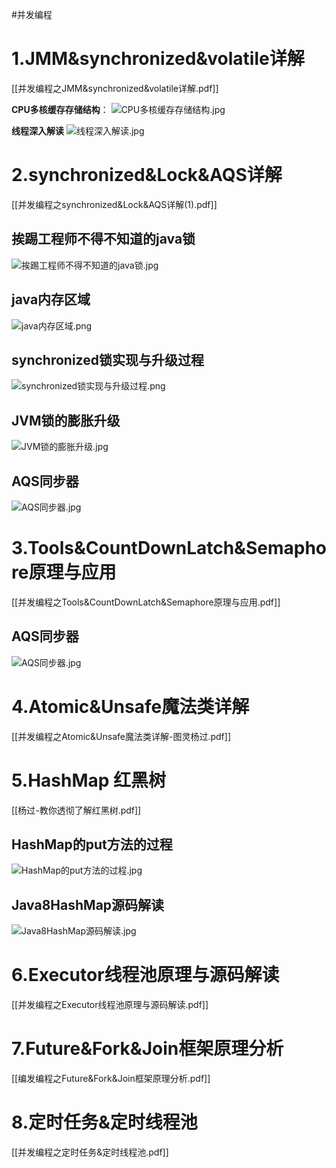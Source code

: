 #并发编程

# 1.JMM&synchronized&volatile详解
[[并发编程之JMM&synchronized&volatile详解.pdf]]

**CPU多核缓存存储结构**：
![CPU多核缓存存储结构.jpg](https://cdn.nlark.com/yuque/0/2021/jpeg/663445/1617664025554-bab6a350-2544-4b0d-97b7-34697376017a.jpeg#averageHue=%23f6f5ec&height=1024&id=HgmSt&originHeight=1024&originWidth=1765&originalType=binary&ratio=1&rotation=0&showTitle=false&size=71174&status=done&style=none&title=&width=1765)

**线程深入解读**
![线程深入解读.jpg](https://cdn.nlark.com/yuque/0/2021/jpeg/663445/1617664091796-e3a000b7-f752-4181-a0a0-84a5c8260e45.jpeg#averageHue=%23f9f9f9&height=1022&id=nX8eH&originHeight=1022&originWidth=1453&originalType=binary&ratio=1&rotation=0&showTitle=false&size=48053&status=done&style=none&title=&width=1453)







# 2.synchronized&Lock&AQS详解
[[并发编程之synchronized&Lock&AQS详解(1).pdf]]
## 挨踢工程师不得不知道的java锁
![挨踢工程师不得不知道的java锁.jpg](https://cdn.nlark.com/yuque/0/2021/jpeg/663445/1617667409336-8e47ec1b-91cd-4152-8452-f5867dd5d515.jpeg#averageHue=%23f1f1f1&height=1023&id=p38tv&originHeight=1023&originWidth=2017&originalType=binary&ratio=1&rotation=0&showTitle=false&size=221248&status=done&style=none&title=&width=2017)

## java内存区域
![java内存区域.png](https://cdn.nlark.com/yuque/0/2021/png/663445/1617668217012-00e9f30a-6b4c-49b7-8e2e-f2d1a61c0757.png#averageHue=%23f8f7f6&height=1333&id=STEbo&originHeight=1333&originWidth=1805&originalType=binary&ratio=1&rotation=0&showTitle=false&size=135849&status=done&style=none&title=&width=1805)

## synchronized锁实现与升级过程
![synchronized锁实现与升级过程.png](https://cdn.nlark.com/yuque/0/2021/png/663445/1617668266258-d96b79a6-6307-4041-91f3-bbb8256d1d0f.png#averageHue=%23faf8f6&height=1807&id=URg7b&originHeight=1807&originWidth=3867&originalType=binary&ratio=1&rotation=0&showTitle=false&size=1259039&status=done&style=none&title=&width=3867)


## JVM锁的膨胀升级
![JVM锁的膨胀升级.jpg](https://cdn.nlark.com/yuque/0/2021/jpeg/663445/1617668299242-2e0f406e-9c30-4dc5-9c38-ea7e097b20f2.jpeg#averageHue=%23fafafa&height=3273&id=Qofs6&originHeight=3273&originWidth=2801&originalType=binary&ratio=1&rotation=0&showTitle=false&size=446550&status=done&style=none&title=&width=2801)

## AQS同步器
![AQS同步器.jpg](https://cdn.nlark.com/yuque/0/2021/jpeg/663445/1617668167152-79d1eaec-178c-49a8-a43c-3f2be1106b7e.jpeg#averageHue=%23faf5f0&height=3012&id=iWjOf&originHeight=3012&originWidth=1878&originalType=binary&ratio=1&rotation=0&showTitle=false&size=247874&status=done&style=none&title=&width=1878)


# 3.Tools&CountDownLatch&Semaphore原理与应用
[[并发编程之Tools&CountDownLatch&Semaphore原理与应用.pdf]]

## AQS同步器
![AQS同步器.jpg](https://cdn.nlark.com/yuque/0/2021/jpeg/663445/1617668404328-62b07aff-966d-4eb8-9102-6b063db43362.jpeg#averageHue=%23fbf8f5&height=3012&id=EoPzG&originHeight=3012&originWidth=3260&originalType=binary&ratio=1&rotation=0&showTitle=false&size=443110&status=done&style=none&title=&width=3260)


# 4.Atomic&Unsafe魔法类详解
[[并发编程之Atomic&Unsafe魔法类详解-图灵杨过.pdf]]


# 5.HashMap 红黑树

[[杨过-教你透彻了解红黑树.pdf]]
## HashMap的put方法的过程
![HashMap的put方法的过程.jpg](https://cdn.nlark.com/yuque/0/2021/jpeg/663445/1617668998024-ed099a79-f355-4599-810b-9eef365c044c.jpeg#averageHue=%23faf4f2&height=1524&id=wJ6b3&originHeight=1524&originWidth=1385&originalType=binary&ratio=1&rotation=0&showTitle=false&size=140714&status=done&style=none&title=&width=1385)



## Java8HashMap源码解读
![Java8HashMap源码解读.jpg](https://cdn.nlark.com/yuque/0/2021/jpeg/663445/1617669021204-df3429bb-bfd7-4794-aadc-06f7fc2b4148.jpeg#averageHue=%23faf5f3&height=2186&id=Y95AA&originHeight=2186&originWidth=2405&originalType=binary&ratio=1&rotation=0&showTitle=false&size=183964&status=done&style=none&title=&width=2405)





# 6.Executor线程池原理与源码解读
[[并发编程之Executor线程池原理与源码解读.pdf]]

# 7.Future&Fork&Join框架原理分析
[[编发编程之Future&Fork&Join框架原理分析.pdf]]


# 8.定时任务&定时线程池
[[并发编程之定时任务&定时线程池.pdf]]

